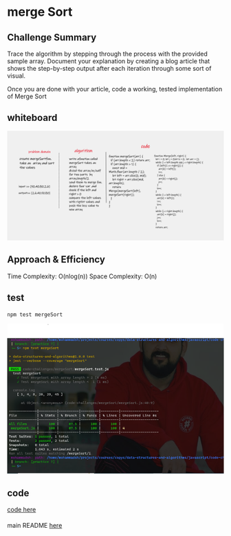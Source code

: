 # merge Sort

## Challenge Summary
Trace the algorithm by stepping through the process with the provided sample array. Document your explanation by creating a blog article that shows the step-by-step output after each iteration through some sort of visual.

Once you are done with your article, code a working, tested implementation of Merge Sort

## whiteboard

![whiteboard](./null.png)

## Approach & Efficiency
Time Complexity: O(nlog(n))
Space Complexity: O(n)

## test
`npm test mergeSort`

![test](./mergeTest.png)

## code

[code here](./mergeSort.js)

####
main README [here](../README.md)
